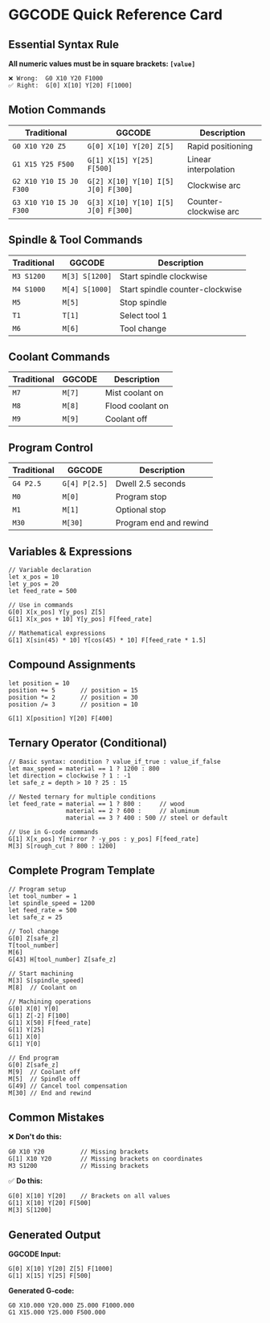 # GGCODE Quick Reference Card

## Essential Syntax Rule
**All numeric values must be in square brackets: `[value]`**

```
❌ Wrong:  G0 X10 Y20 F1000
✅ Right:  G[0] X[10] Y[20] F[1000]
```

## Motion Commands

| Traditional | GGCODE | Description |
|-------------|--------|-------------|
| `G0 X10 Y20 Z5` | `G[0] X[10] Y[20] Z[5]` | Rapid positioning |
| `G1 X15 Y25 F500` | `G[1] X[15] Y[25] F[500]` | Linear interpolation |
| `G2 X10 Y10 I5 J0 F300` | `G[2] X[10] Y[10] I[5] J[0] F[300]` | Clockwise arc |
| `G3 X10 Y10 I5 J0 F300` | `G[3] X[10] Y[10] I[5] J[0] F[300]` | Counter-clockwise arc |

## Spindle & Tool Commands

| Traditional | GGCODE | Description |
|-------------|--------|-------------|
| `M3 S1200` | `M[3] S[1200]` | Start spindle clockwise |
| `M4 S1000` | `M[4] S[1000]` | Start spindle counter-clockwise |
| `M5` | `M[5]` | Stop spindle |
| `T1` | `T[1]` | Select tool 1 |
| `M6` | `M[6]` | Tool change |

## Coolant Commands

| Traditional | GGCODE | Description |
|-------------|--------|-------------|
| `M7` | `M[7]` | Mist coolant on |
| `M8` | `M[8]` | Flood coolant on |
| `M9` | `M[9]` | Coolant off |

## Program Control

| Traditional | GGCODE | Description |
|-------------|--------|-------------|
| `G4 P2.5` | `G[4] P[2.5]` | Dwell 2.5 seconds |
| `M0` | `M[0]` | Program stop |
| `M1` | `M[1]` | Optional stop |
| `M30` | `M[30]` | Program end and rewind |

## Variables & Expressions

```ggcode
// Variable declaration
let x_pos = 10
let y_pos = 20
let feed_rate = 500

// Use in commands
G[0] X[x_pos] Y[y_pos] Z[5]
G[1] X[x_pos + 10] Y[y_pos] F[feed_rate]

// Mathematical expressions
G[1] X[sin(45) * 10] Y[cos(45) * 10] F[feed_rate * 1.5]
```

## Compound Assignments

```ggcode
let position = 10
position += 5       // position = 15
position *= 2       // position = 30
position /= 3       // position = 10

G[1] X[position] Y[20] F[400]
```

## Ternary Operator (Conditional)

```ggcode
// Basic syntax: condition ? value_if_true : value_if_false
let max_speed = material == 1 ? 1200 : 800
let direction = clockwise ? 1 : -1
let safe_z = depth > 10 ? 25 : 15

// Nested ternary for multiple conditions
let feed_rate = material == 1 ? 800 :     // wood
                material == 2 ? 600 :     // aluminum  
                material == 3 ? 400 : 500 // steel or default

// Use in G-code commands
G[1] X[x_pos] Y[mirror ? -y_pos : y_pos] F[feed_rate]
M[3] S[rough_cut ? 800 : 1200]
```

## Complete Program Template

```ggcode
// Program setup
let tool_number = 1
let spindle_speed = 1200
let feed_rate = 500
let safe_z = 25

// Tool change
G[0] Z[safe_z]
T[tool_number]
M[6]
G[43] H[tool_number] Z[safe_z]

// Start machining
M[3] S[spindle_speed]
M[8]  // Coolant on

// Machining operations
G[0] X[0] Y[0]
G[1] Z[-2] F[100]
G[1] X[50] F[feed_rate]
G[1] Y[25]
G[1] X[0]
G[1] Y[0]

// End program
G[0] Z[safe_z]
M[9]  // Coolant off
M[5]  // Spindle off
G[49] // Cancel tool compensation
M[30] // End and rewind
```

## Common Mistakes

❌ **Don't do this:**
```
G0 X10 Y20          // Missing brackets
G[1] X10 Y20        // Missing brackets on coordinates
M3 S1200            // Missing brackets
```

✅ **Do this:**
```ggcode
G[0] X[10] Y[20]    // Brackets on all values
G[1] X[10] Y[20] F[500]
M[3] S[1200]
```

## Generated Output

**GGCODE Input:**
```ggcode
G[0] X[10] Y[20] Z[5] F[1000]
G[1] X[15] Y[25] F[500]
```

**Generated G-code:**
```gcode
G0 X10.000 Y20.000 Z5.000 F1000.000
G1 X15.000 Y25.000 F500.000
```